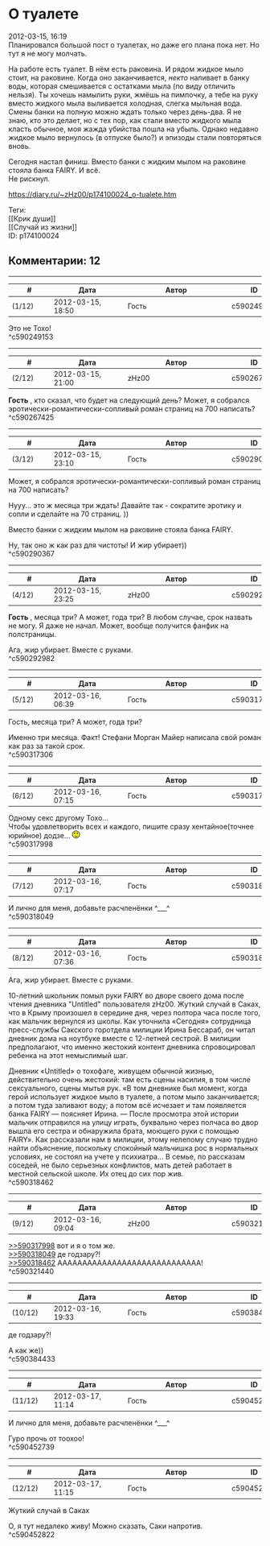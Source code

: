 О туалете
=========

  
2012-03-15, 16:19  
 Планировался большой пост о туалетах, но даже его плана пока нет. Но тут я не могу молчать.   
   
 На работе есть туалет. В нём есть раковина. И рядом жидкое мыло стоит, на раковине. Когда оно заканчивается,  *некто*  наливает в банку воды, которая смешивается с остатками мыла (по виду отличить нельзя). Ты хочешь намылить руки, жмёшь на пимпочку, а тебе на руку вместо жидкого мыла выливается холодная, слегка мыльная вода. Смены банки на полную можно ждать только через день-два. Я не знаю, кто это делает, но с тех пор, как стали вместо жидкого мыла класть обычное, моя жажда убийства пошла на убыль. Однако недавно жидкое мыло вернулось (в отпуске было?) и эпизоды стали повторяться вновь.   
   
 Сегодня настал финиш. Вместо банки с жидким мылом на раковине стояла банка FAIRY. И всё.   
 Не рискнул.   
  
<https://diary.ru/~zHz00/p174100024_o-tualete.htm>  
  
Теги:  
[[Крик души]]  
[[Случай из жизни]]  
ID: p174100024  


Комментарии: 12
---------------

  


---



|         #         |              Дата              |                     Автор                     |           ID           |
| --- | --- | --- | --- |
| (1/12) | 2012-03-15, 18:50 | Гость | c590249153 |

  
 Это не Тохо!   
 ^c590249153

---



|         #         |              Дата              |                     Автор                     |           ID           |
| --- | --- | --- | --- |
| (2/12) | 2012-03-15, 21:00 | zHz00 | c590267425 |

  
  **Гость**  , кто сказал, что будет на следующий день? Может, я собрался эротически-романтически-сопливый роман страниц на 700 написать?   
 ^c590267425

---



|         #         |              Дата              |                     Автор                     |           ID           |
| --- | --- | --- | --- |
| (3/12) | 2012-03-15, 23:10 | Гость | c590290367 |

  
  Может, я собрался эротически-романтически-сопливый роман страниц на 700 написать?    
   
 Нууу... это ж месяца три ждать! Давайте так - сократите эротику и сопли и сделайте на 70 страниц. ))   
   
  Вместо банки с жидким мылом на раковине стояла банка FAIRY.    
   
 Ну, так оно ж как раз для чистоты! И жир убирает))   
 ^c590290367

---



|         #         |              Дата              |                     Автор                     |           ID           |
| --- | --- | --- | --- |
| (4/12) | 2012-03-15, 23:25 | zHz00 | c590292982 |

  
  **Гость**  , месяца три? А может, года три? В любом случае, срок назвать не могу. Я даже не начал. Может, вообще получится фанфик на полстраницы.   
   
 Ага, жир убирает. Вместе с руками.   
 ^c590292982

---



|         #         |              Дата              |                     Автор                     |           ID           |
| --- | --- | --- | --- |
| (5/12) | 2012-03-16, 06:39 | Гость | c590317306 |

  
  Гость, месяца три? А может, года три?    
   
 Именно три месяца. Факт! Стефани Морган Майер написала свой роман как раз за такой срок.   
 ^c590317306

---



|         #         |              Дата              |                     Автор                     |           ID           |
| --- | --- | --- | --- |
| (6/12) | 2012-03-16, 07:15 | Гость | c590317998 |

  
 Одному секс другому Тохо...   
 Чтобы удовлетворить всех и каждого, пишите сразу хентайное(точнее юрийное) додзе... ![;)](pics/1136.gif)   
 ^c590317998

---



|         #         |              Дата              |                     Автор                     |           ID           |
| --- | --- | --- | --- |
| (7/12) | 2012-03-16, 07:17 | Гость | c590318049 |

  
 И лично для меня, добавьте расчленёнки ^\_\_\_^   
 ^c590318049

---



|         #         |              Дата              |                     Автор                     |           ID           |
| --- | --- | --- | --- |
| (8/12) | 2012-03-16, 07:36 | Гость | c590318462 |

  
  Ага, жир убирает. Вместе с руками.    
   
 10-летний школьник помыл руки FAIRY во дворе своего дома после чтения дневника "Untitled" пользователя zHz00. Жуткий случай в Саках, что в Крыму произошел в середине дня, через полтора часа после того, как мальчик вернулся из школы. Как уточнила «Сегодня» сотрудница пресс-службы Сакского горотдела милиции Ирина Бессараб, он читал дневник дома на ноутбуке вместе с 12-летней сестрой. В милиции предполагают, что именно жестокий контент дневника спровоцировал ребенка на этот немыслимый шаг.   
   
 Дневник «Untitled» о тохофаге, живущем обычной жизнью, действительно очень жестокий: там есть сцены насилия, в том числе сексуального, сцены мытья рук. «В том дневнике был момент, когда герой использует жидкое мыло в туалете, а потом мыло заканчивается; а потом туда заливают воду; а потом всё исчезает и там появляется банка FAIRY — поясняет Ирина. — После просмотра этой истории мальчик отправился на улицу играть, буквально через полчаса во двор вышла его сестра и обнаружила брата, моющего руки с помощью FAIRY». Как рассказали нам в милиции, этому нелепому случаю трудно найти объяснение, поскольку спокойный мальчишка рос в нормальных условиях, не состоял на учете у психиатра... В семье, по рассказам соседей, не было серьезных конфликтов, мать детей работает в местной сельской школе. Их отец до сих пор жив.   
 ^c590318462

---



|         #         |              Дата              |                     Автор                     |           ID           |
| --- | --- | --- | --- |
| (9/12) | 2012-03-16, 09:04 | zHz00 | c590321440 |

  
  [>>590317998](http://www.diary.ru/~zHz00/p174100024.htm#590317998)  вот и я о том же.   
  [>>590318049](http://www.diary.ru/~zHz00/p174100024.htm#590318049)  де годзару?!   
  [>>590318462](http://www.diary.ru/~zHz00/p174100024.htm#590318462)  ААААААААААААААААААААААААААААА!   
 ^c590321440

---



|         #         |              Дата              |                     Автор                     |           ID           |
| --- | --- | --- | --- |
| (10/12) | 2012-03-16, 19:33 | Гость | c590384433 |

  
  де годзару?!    
   
 А как же))   
 ^c590384433

---



|         #         |              Дата              |                     Автор                     |           ID           |
| --- | --- | --- | --- |
| (11/12) | 2012-03-17, 11:14 | Гость | c590452739 |

  
  И лично для меня, добавьте расчленёнки ^\_\_\_^    
   
 Гуро прочь от тоохоо!   
 ^c590452739

---



|         #         |              Дата              |                     Автор                     |           ID           |
| --- | --- | --- | --- |
| (12/12) | 2012-03-17, 11:15 | Гость | c590452822 |

  
  Жуткий случай в Саках    
   
 О, я тут недалеко живу! Можно сказать, Саки напротив.   
 ^c590452822